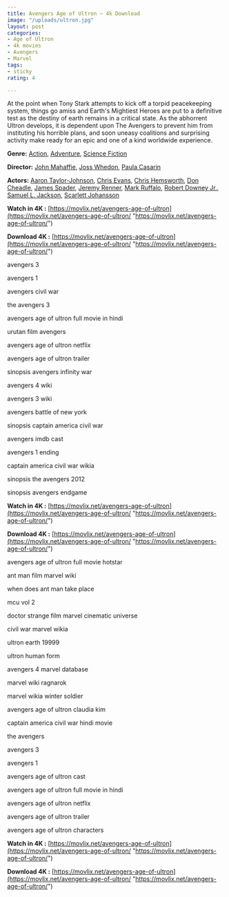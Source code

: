 ```yaml
---
title: Avengers Age of Ultron ~ 4k Download
image: "/uploads/ultron.jpg"
layout: post
categories:
- Age of Ultron
- 4k movies
- Avengers
- Marvel
tags:
- sticky
rating: 4

---
```

At the point when Tony Stark attempts to kick off a torpid peacekeeping system, things go amiss and Earth's Mightiest Heroes are put to a definitive test as the destiny of earth remains in a critical state. As the abhorrent Ultron develops, it is dependent upon The Avengers to prevent him from instituting his horrible plans, and soon uneasy coalitions and surprising activity make ready for an epic and one of a kind worldwide experience.

**Genre:** [Action](https://movlix.net/genre/action/), [Adventure](https://movlix.net/genre/adventure/), [Science Fiction](https://movlix.net/genre/science-fiction/)

**Director:** [John Mahaffie](https://movlix.net/director/john-mahaffie/), [Joss Whedon](https://movlix.net/director/joss-whedon/), [Paula Casarin](https://movlix.net/director/paula-casarin/)

**Actors:** [Aaron Taylor-Johnson](https://movlix.net/stars/aaron-taylor-johnson/), [Chris Evans](https://movlix.net/stars/chris-evans/), [Chris Hemsworth](https://movlix.net/stars/chris-hemsworth/), [Don Cheadle](https://movlix.net/stars/don-cheadle/), [James Spader](https://movlix.net/stars/james-spader/), [Jeremy Renner](https://movlix.net/stars/jeremy-renner/), [Mark Ruffalo](https://movlix.net/stars/mark-ruffalo/), [Robert Downey Jr.](https://movlix.net/stars/robert-downey-jr/), [Samuel L. Jackson](https://movlix.net/stars/samuel-l-jackson/), [Scarlett Johansson](https://movlix.net/stars/scarlett-johansson/)

**Watch in 4K :** [https://movlix.net/avengers-age-of-ultron](https://movlix.net/avengers-age-of-ultron/ "https://movlix.net/avengers-age-of-ultron/")

**Download 4K :** [https://movlix.net/avengers-age-of-ultron](https://movlix.net/avengers-age-of-ultron/ "https://movlix.net/avengers-age-of-ultron/")

avengers 3

avengers 1

avengers civil war

the avengers 3

avengers age of ultron full movie in hindi

urutan film avengers

avengers age of ultron netflix

avengers age of ultron trailer

sinopsis avengers infinity war

avengers 4 wiki

avengers 3 wiki

avengers battle of new york

sinopsis captain america civil war

avengers imdb cast

avengers 1 ending

captain america civil war wikia

sinopsis the avengers 2012

sinopsis avengers endgame

**Watch in 4K :** [https://movlix.net/avengers-age-of-ultron](https://movlix.net/avengers-age-of-ultron/ "https://movlix.net/avengers-age-of-ultron/")

**Download 4K :** [https://movlix.net/avengers-age-of-ultron](https://movlix.net/avengers-age-of-ultron/ "https://movlix.net/avengers-age-of-ultron/")

avengers age of ultron full movie hotstar

ant man film marvel wiki

when does ant man take place

mcu vol 2

doctor strange film marvel cinematic universe

civil war marvel wikia

ultron earth 19999

ultron human form

avengers 4 marvel database

marvel wiki ragnarok

marvel wikia winter soldier

avengers age of ultron claudia kim

captain america civil war hindi movie

the avengers

avengers 3

avengers 1

avengers age of ultron cast

avengers age of ultron full movie in hindi

avengers age of ultron netflix

avengers age of ultron trailer

avengers age of ultron characters

**Watch in 4K :** [https://movlix.net/avengers-age-of-ultron](https://movlix.net/avengers-age-of-ultron/ "https://movlix.net/avengers-age-of-ultron/")

**Download 4K :** [https://movlix.net/avengers-age-of-ultron](https://movlix.net/avengers-age-of-ultron/ "https://movlix.net/avengers-age-of-ultron/")
